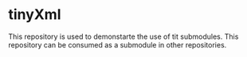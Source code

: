# tinyXml

This repository is used to demonstarte the use of tit submodules.
This repository can be consumed as a submodule in other repositories. 
